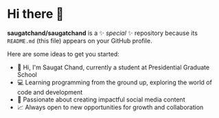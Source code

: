 # Hi there 👋

**saugatchand/saugatchand** is a ✨ _special_ ✨ repository because its `README.md` (this file) appears on your GitHub profile.

Here are some ideas to get you started:
- 👋 Hi, I'm Saugat Chand, currently a student at Presidential Graduate School
- 💻 Learning programming from the ground up, exploring the world of code and development
- 📱 Passionate about creating impactful social media content
- 📈 Always open to new opportunities for growth and collaboration
